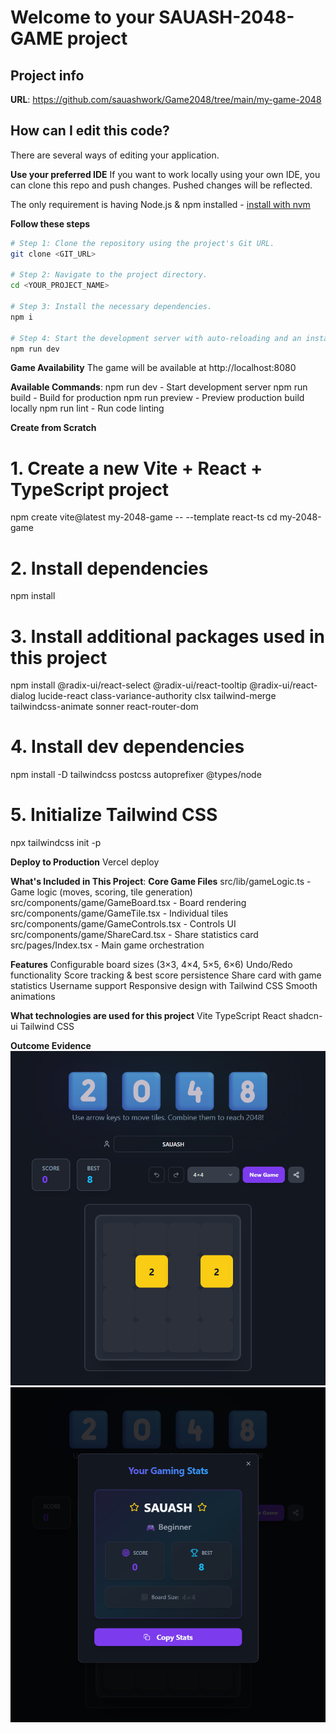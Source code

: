 # Welcome to your SAUASH-2048-GAME project

## Project info
**URL**: https://github.com/sauashwork/Game2048/tree/main/my-game-2048

## How can I edit this code?
There are several ways of editing your application.

**Use your preferred IDE**
If you want to work locally using your own IDE, you can clone this repo and push changes. Pushed changes will be reflected.

The only requirement is having Node.js & npm installed - [install with nvm](https://github.com/nvm-sh/nvm#installing-and-updating)

**Follow these steps**
```sh
# Step 1: Clone the repository using the project's Git URL.
git clone <GIT_URL>

# Step 2: Navigate to the project directory.
cd <YOUR_PROJECT_NAME>

# Step 3: Install the necessary dependencies.
npm i

# Step 4: Start the development server with auto-reloading and an instant preview.
npm run dev
```

**Game Availability**
The game will be available at http://localhost:8080

**Available Commands**:
npm run dev - Start development server
npm run build - Build for production
npm run preview - Preview production build locally
npm run lint - Run code linting

**Create from Scratch**
# 1. Create a new Vite + React + TypeScript project
npm create vite@latest my-2048-game -- --template react-ts
cd my-2048-game

# 2. Install dependencies
npm install

# 3. Install additional packages used in this project
npm install @radix-ui/react-select @radix-ui/react-tooltip @radix-ui/react-dialog lucide-react class-variance-authority clsx tailwind-merge tailwindcss-animate sonner react-router-dom

# 4. Install dev dependencies
npm install -D tailwindcss postcss autoprefixer @types/node

# 5. Initialize Tailwind CSS
npx tailwindcss init -p


**Deploy to Production**
Vercel deploy


**What's Included in This Project**:
**Core Game Files**
src/lib/gameLogic.ts - Game logic (moves, scoring, tile generation)
src/components/game/GameBoard.tsx - Board rendering
src/components/game/GameTile.tsx - Individual tiles
src/components/game/GameControls.tsx - Controls UI
src/components/game/ShareCard.tsx - Share statistics card
src/pages/Index.tsx - Main game orchestration


**Features**
Configurable board sizes (3×3, 4×4, 5×5, 6×6)
Undo/Redo functionality
Score tracking & best score persistence
Share card with game statistics
Username support
Responsive design with Tailwind CSS
Smooth animations


**What technologies are used for this project**
Vite
TypeScript
React
shadcn-ui
Tailwind CSS

**Outcome Evidence**
![Game Board](my-game-2048/image.png)
![Score Share](my-game-2048/image-1.png)